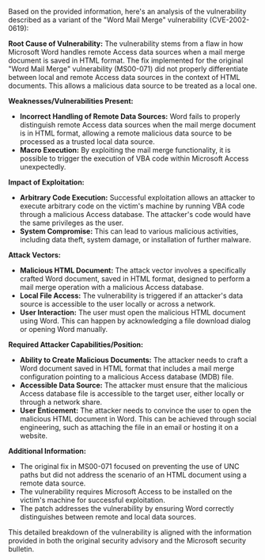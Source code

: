 Based on the provided information, here's an analysis of the vulnerability described as a variant of the "Word Mail Merge" vulnerability (CVE-2002-0619):

**Root Cause of Vulnerability:**
The vulnerability stems from a flaw in how Microsoft Word handles remote Access data sources when a mail merge document is saved in HTML format. The fix implemented for the original "Word Mail Merge" vulnerability (MS00-071) did not properly differentiate between local and remote Access data sources in the context of HTML documents. This allows a malicious data source to be treated as a local one.

**Weaknesses/Vulnerabilities Present:**
- **Incorrect Handling of Remote Data Sources:**  Word fails to properly distinguish remote Access data sources when the mail merge document is in HTML format, allowing a remote malicious data source to be processed as a trusted local data source.
- **Macro Execution:**  By exploiting the mail merge functionality, it is possible to trigger the execution of VBA code within Microsoft Access unexpectedly.

**Impact of Exploitation:**
- **Arbitrary Code Execution:** Successful exploitation allows an attacker to execute arbitrary code on the victim's machine by running VBA code through a malicious Access database. The attacker's code would have the same privileges as the user.
- **System Compromise:** This can lead to various malicious activities, including data theft, system damage, or installation of further malware.

**Attack Vectors:**
- **Malicious HTML Document:** The attack vector involves a specifically crafted Word document, saved in HTML format, designed to perform a mail merge operation with a malicious Access database.
- **Local File Access:** The vulnerability is triggered if an attacker's data source is accessible to the user locally or across a network.
- **User Interaction:**  The user must open the malicious HTML document using Word. This can happen by acknowledging a file download dialog or opening Word manually.

**Required Attacker Capabilities/Position:**
- **Ability to Create Malicious Documents:** The attacker needs to craft a Word document saved in HTML format that includes a mail merge configuration pointing to a malicious Access database (MDB) file.
- **Accessible Data Source:** The attacker must ensure that the malicious Access database file is accessible to the target user, either locally or through a network share.
- **User Enticement:** The attacker needs to convince the user to open the malicious HTML document in Word. This can be achieved through social engineering, such as attaching the file in an email or hosting it on a website.

**Additional Information:**
- The original fix in MS00-071 focused on preventing the use of UNC paths but did not address the scenario of an HTML document using a remote data source.
- The vulnerability requires Microsoft Access to be installed on the victim's machine for successful exploitation.
- The patch addresses the vulnerability by ensuring Word correctly distinguishes between remote and local data sources.

This detailed breakdown of the vulnerability is aligned with the information provided in both the original security advisory and the Microsoft security bulletin.